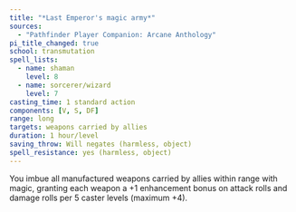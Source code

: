 ```yaml
---
title: "*Last Emperor's magic army*"
sources:
  - "Pathfinder Player Companion: Arcane Anthology"
pi_title_changed: true
school: transmutation
spell_lists:
  - name: shaman
    level: 8
  - name: sorcerer/wizard
    level: 7
casting_time: 1 standard action
components: [V, S, DF]
range: long
targets: weapons carried by allies
duration: 1 hour/level
saving_throw: Will negates (harmless, object)
spell_resistance: yes (harmless, object)
---
```


You imbue all manufactured weapons carried by allies within range with magic, granting each weapon a +1 enhancement bonus on attack rolls and damage rolls per 5 caster levels (maximum +4).
